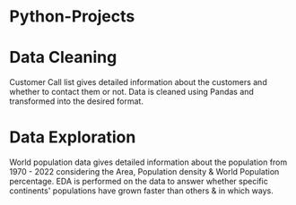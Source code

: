 # Python-Projects


# Data Cleaning
Customer Call list gives detailed information about the customers and whether to contact them or not.
Data is cleaned using Pandas and transformed into the desired format.

# Data Exploration
World population data gives detailed information about the population from 1970 - 2022 considering the Area, Population density & World Population percentage.
EDA is performed on the data to answer whether specific continents' populations have grown faster than others & in which ways.
